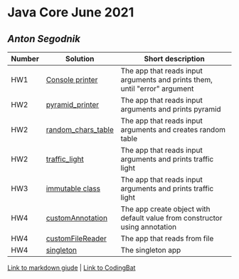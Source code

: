 # Java Core June 2021

## *Anton Segodnik*

| Number | Solution  | Short description
| --- | --- | --- |
|HW1 | [Console printer](https://github.com/NikolaevArtem/Java_Core_June_2021/tree/feature/AntonSegodnik/src/main/java/homework_1) | The app that reads input arguments and prints them, until "error" argument |
|HW2 | [pyramid_printer](https://github.com/NikolaevArtem/Java_Core_June_2021/tree/feature/AntonSegodnik/src/main/java/homework_2/pyramid_printer) | The app that reads input arguments and prints pyramid |
|HW2 | [random_chars_table](https://github.com/NikolaevArtem/Java_Core_June_2021/tree/feature/AntonSegodnik/src/main/java/homework_2/random_chars_table) | The app that reads input arguments and creates random table |
|HW2 | [traffic_light](https://github.com/NikolaevArtem/Java_Core_June_2021/tree/feature/AntonSegodnik/src/main/java/homework_2/traffic_light) | The app that reads input arguments and prints traffic light |
|HW3 | [immutable class](https://github.com/NikolaevArtem/Java_Core_June_2021/tree/feature/AntonSegodnik/src/main/java/homework_3) | The app that reads input arguments and prints traffic light |
|HW4 | [customAnnotation](https://github.com/NikolaevArtem/Java_Core_June_2021/tree/feature/AntonSegodnik/src/main/java/homework_4/customAnnotation) | The app create object with default value from constructor using annotation |
|HW4 | [customFileReader](https://github.com/NikolaevArtem/Java_Core_June_2021/tree/feature/AntonSegodnik/src/main/java/homework_4/customFileReader) | The app that reads from file |
|HW4 | [singleton](https://github.com/NikolaevArtem/Java_Core_June_2021/tree/feature/AntonSegodnik/src/main/java/homework_4/singleton) | The singleton app  |

[Link to markdown giude](https://github.com/adam-p/markdown-here/wiki/Markdown-Cheatsheet) | 
[Link to CodingBat](https://codingbat.com/done?user=segodnik@gmail.com&tag=8130222420)  
